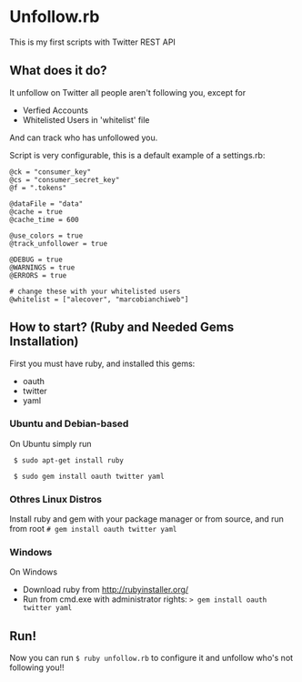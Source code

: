 Unfollow.rb
====
This is my first scripts with Twitter REST API

What does it do?
---
It unfollow on Twitter all people aren't following you, except for

*   Verfied Accounts
*   Whitelisted Users in 'whitelist' file

And can track who has unfollowed you.

Script is very configurable, this is a default example of a settings.rb:

    @ck = "consumer_key"
    @cs = "consumer_secret_key"
    @f = ".tokens"

    @dataFile = "data"
    @cache = true
    @cache_time = 600

    @use_colors = true
    @track_unfollower = true

    @DEBUG = true
    @WARNINGS = true
    @ERRORS = true

    # change these with your whitelisted users
    @whitelist = ["alecover", "marcobianchiweb"]


How to start? (Ruby and Needed Gems Installation)
---

First you must have ruby, and installed this gems:

* oauth
* twitter
* yaml

### Ubuntu and Debian-based

On Ubuntu simply run

` $ sudo apt-get install ruby`

` $ sudo gem install oauth twitter yaml`

### Othres Linux Distros

Install ruby and gem with your package manager or from source, and run from root 
` # gem install oauth twitter yaml `

### Windows

On Windows

* Download ruby from http://rubyinstaller.org/
* Run from cmd.exe with administrator rights: ` > gem install oauth twitter yaml  `

Run!
---

Now you can run ` $ ruby unfollow.rb ` to configure it and unfollow who's not following you!!
